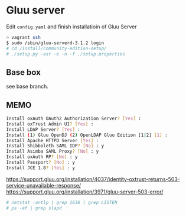 # Gluu server

Edit `config.yaml` and finish installatioin of Gluu Server

```sh
> vagrant ssh
$ sudo /sbin/gluu-serverd-3.1.2 login
# cd /install/community-edition-setup/
# ./setup.py -asr -e -n -f ./setup.properties
```

## Base box

see base branch.

## MEMO

```sh
Install oxAuth OAuth2 Authorization Server? [Yes] :
Install oxTrust Admin UI? [Yes] :
Install LDAP Server? [Yes] :
Install (1) Gluu OpenDJ (2) OpenLDAP Gluu Edition [1|2] [1] :
Install Apache HTTPD Server [Yes] :
Install Shibboleth SAML IDP? [No] : y
Install Asimba SAML Proxy? [No] : y
Install oxAuth RP? [No] : y
Install Passport? [No] : y
Install JCE 1.8? [Yes] : y
```

<https://support.gluu.org/installation/4037/identity-oxtrust-returns-503-service-unavailable-response/>
<https://support.gluu.org/installation/3971/gluu-server-503-error/>

```sh
# netstat -antlp | grep 1636 | grep LISTEN
# ps -ef | grep slapd
```
